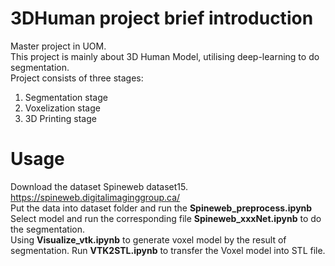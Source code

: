 # 3DHuman project brief introduction
Master project in UOM.</br>
This project is mainly about 3D Human Model, utilising deep-learning to do segmentation.</br>
Project consists of three stages:</br>
1. Segmentation stage
2. Voxelization stage
3. 3D Printing stage

# Usage
Download the dataset Spineweb dataset15.</br>
https://spineweb.digitalimaginggroup.ca/</br>
Put the data into dataset folder and run the **Spineweb_preprocess.ipynb**</br>
Select model and run the corresponding file **Spineweb_xxxNet.ipynb** to do the segmentation.</br>
Using **Visualize_vtk.ipynb** to generate voxel model by the result of segmentation.
Run **VTK2STL.ipynb** to transfer the Voxel model into STL file.
